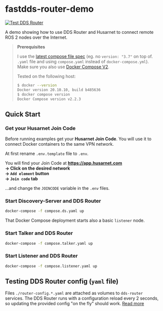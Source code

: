 # fastdds-router-demo

[![Test DDS Router](https://github.com/DominikN/fastdds-router-demo/actions/workflows/test.yaml/badge.svg)](https://github.com/DominikN/fastdds-router-demo/actions/workflows/test.yaml)

A demo showing how to use DDS Router and Husarnet to connect remote ROS 2 nodes over the Internet.

> **Prerequisites** 
>
> I use the [latest compose file spec](https://github.com/compose-spec/compose-spec/blob/master/spec.md) (eg. no `version: "3.7"` on top of. `.yaml` file and using `compose.yaml` instead of `docker-compose.yml`). Make sure you also use [Docker Compose V2](https://docs.docker.com/compose/cli-command/).
>
> Tested on the following host:
>
> ```bash
> $ docker --version
> Docker version 20.10.10, build b485636
> $ docker compose version
> Docker Compose version v2.2.3
> ```

## Quick Start

### Get your Husarnet Join Code

Before running examples get your **Husarnet Join Code**. You will use it to connect Docker containers to the same VPN network.

At first rename `.env.template` file to `.env`.

You will find your Join Code at **https://app.husarnet.com  
 -> Click on the desired network  
 -> `Add element` button  
 -> `Join code` tab**

…and change the `JOINCODE` variable in the `.env` files.

### Start Discovery-Server and DDS Router

```bash
docker-compose -f compose.ds.yaml up
```

That Docker Compose deployment starts also a basic `listener` node.

### Start Talker and DDS Router

```bash
docker-compose -f compose.talker.yaml up
```

### Start Listener and DDS Router

```bash
docker-compose -f compose.listener.yaml up
```

## Testing DDS Router config (`yaml` file)

Files `./router-config.*.yaml` are attached as volumes to `dds-router` services. The DDS Router runs with a configuration reload every 2 seconds, so updating the provided config "on the fly" should work. [Read more](https://eprosima-dds-router.readthedocs.io/en/latest/rst/user_manual/user_interface.html#reload-topics)